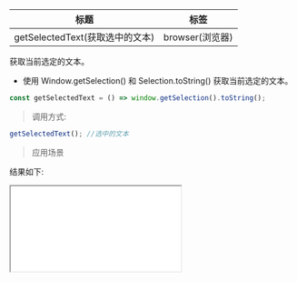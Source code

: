 | 标题                            | 标签            |
| ------------------------------- | --------------- |
| getSelectedText(获取选中的文本) | browser(浏览器) |

获取当前选定的文本。

- 使用 Window.getSelection() 和 Selection.toString() 获取当前选定的文本。

```js
const getSelectedText = () => window.getSelection().toString();
```

> 调用方式:

```js
getSelectedText(); //选中的文本
```

> 应用场景

<div class="code-editor" data-url="codes/javascript/html/getSelectedText.html" data-language="html"></div>

结果如下:

<iframe src="codes/javascript/html/getSelectedText.html"></iframe>
